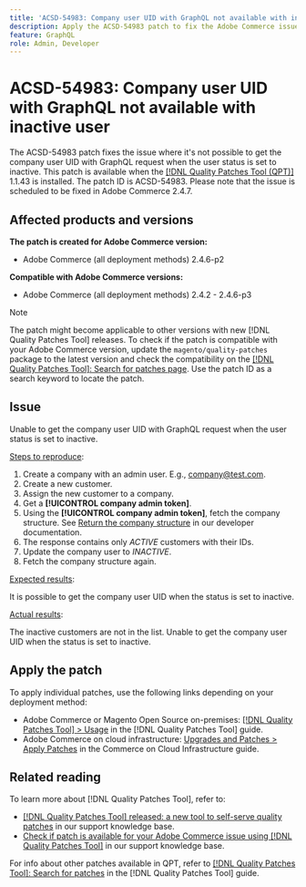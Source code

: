 ```yaml
---
title: 'ACSD-54983: Company user UID with GraphQL not available with inactive user'
description: Apply the ACSD-54983 patch to fix the Adobe Commerce issue where it's not possible to get the company user UID with GraphQL request when the user status is set to inactive.
feature: GraphQL
role: Admin, Developer
---
```

# ACSD-54983: Company user UID with GraphQL not available with inactive user

The ACSD-54983 patch fixes the issue where it's not possible to get the company user UID with GraphQL request when the user status is set to inactive. This patch is available when the [[!DNL Quality Patches Tool (QPT)]](/help/announcements/adobe-commerce-announcements/magento-quality-patches-released-new-tool-to-self-serve-quality-patches.md) 1.1.43 is installed. The patch ID is ACSD-54983. Please note that the issue is scheduled to be fixed in Adobe Commerce 2.4.7.

## Affected products and versions

**The patch is created for Adobe Commerce version:**

* Adobe Commerce (all deployment methods)  2.4.6-p2

**Compatible with Adobe Commerce versions:**

* Adobe Commerce (all deployment methods) 2.4.2 - 2.4.6-p3

>[!NOTE]
>
>The patch might become applicable to other versions with new [!DNL Quality Patches Tool] releases. To check if the patch is compatible with your Adobe Commerce version, update the `magento/quality-patches` package to the latest version and check the compatibility on the [[!DNL Quality Patches Tool]: Search for patches page](https://experienceleague.adobe.com/tools/commerce-quality-patches/index.html). Use the patch ID as a search keyword to locate the patch.

## Issue

Unable to get the company user UID with GraphQL request when the user status is set to inactive.

<u>Steps to reproduce</u>:

1. Create a company with an admin user. E.g., company@test.com.
1. Create a new customer.
1. Assign the new customer to a company.
1. Get a **[!UICONTROL company admin token]**.
1. Using the **[!UICONTROL company admin token]**, fetch the company structure. See [Return the company structure](https://developer.adobe.com/commerce/webapi/graphql/schema/b2b/company/queries/company/#return-the-company-structure) in our developer documentation.
1. The response contains only *ACTIVE* customers with their IDs.
1. Update the company user to *INACTIVE*.
1. Fetch the company structure again.

<u>Expected results</u>:

It is possible to get the company user UID when the status is set to inactive.

<u>Actual results</u>:

The inactive customers are not in the list. Unable to get the company user UID when the status is set to inactive.
 
## Apply the patch

To apply individual patches, use the following links depending on your deployment method:

* Adobe Commerce or Magento Open Source on-premises: [[!DNL Quality Patches Tool] > Usage](https://experienceleague.adobe.com/docs/commerce-operations/tools/quality-patches-tool/usage.html) in the [!DNL Quality Patches Tool] guide.
* Adobe Commerce on cloud infrastructure: [Upgrades and Patches > Apply Patches](https://experienceleague.adobe.com/docs/commerce-cloud-service/user-guide/develop/upgrade/apply-patches.html) in the Commerce on Cloud Infrastructure guide.

## Related reading

To learn more about [!DNL Quality Patches Tool], refer to:

* [[!DNL Quality Patches Tool] released: a new tool to self-serve quality patches](/help/announcements/adobe-commerce-announcements/magento-quality-patches-released-new-tool-to-self-serve-quality-patches.md) in our support knowledge base.
* [Check if patch is available for your Adobe Commerce issue using [!DNL Quality Patches Tool]](/help/support-tools/patches-available-in-qpt-tool/check-patch-for-magento-issue-with-magento-quality-patches.md) in our support knowledge base.

For info about other patches available in QPT, refer to [[!DNL Quality Patches Tool]: Search for patches](https://experienceleague.adobe.com/tools/commerce-quality-patches/index.html) in the [!DNL Quality Patches Tool] guide.